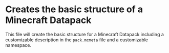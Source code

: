 # Creates the basic structure of a Minecraft Datapack
This file will create the basic structure for a Minecraft Datapack including a customizable description in the `pack.mcmeta` file and a customizable namespace.
